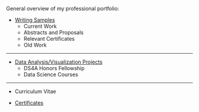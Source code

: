 General overview of my professional portfolio:

- [Writing Samples](https://jasmine-shanay.github.io/jasminemoore/writing/)
  - Current Work
  - Abstracts and Proposals
  - Relevant Certificates
  - Old Work

***

- [Data Analysis/Visualization Projects](https://jasmine-shanay.github.io/jasminemoore/data/)
  - DS4A Honors Fellowship
  - Data Science Courses

***

- Curriculum Vitae

- [Certificates](https://jasmine-shanay.github.io/jasminemoore/certificates/)

